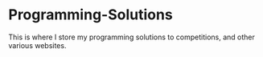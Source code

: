 # Programming-Solutions
This is where I store my programming solutions to competitions, and other various websites.

